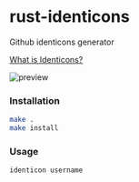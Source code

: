 # rust-identicons
Github identicons generator

[What is Identicons?](https://github.blog/2013-08-14-identicons)

![preview](https://github.com/isalikov/rust-identicons/blob/main/.github/preview.png?raw=true)

### Installation
```bash
make .
make install
```

### Usage
```bash
identicon username
```
